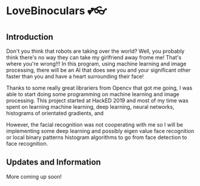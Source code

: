 # LoveBinoculars 💕👓
## Introduction 
Don't you think that robots are taking over the world? Well, you probably think there's no way they can take my girlfriend away frome me! That's where you're wrong!!! In this program, using machine learning and image processing, there will be an AI that does see you and your significant other faster than you and have a heart surrounding their face!

Thanks to some really great librariers from Opencv that got me going, I was able to start doing some programming on machine learning and image processing. This project started at HackED 2019 and most of my time was spent on learning machine learning, deep learning, neural networks, histograms of orientated gradients, and 

However, the facial recognition was not cooperating with me so I will be implementing some deep learning and possibly eigen value face recognition or local binary patterns histogram algorithms to go from face detection to face recognition.

## Updates and Information
More coming up soon!
